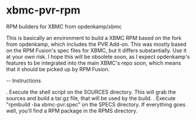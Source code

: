 xbmc-pvr-rpm
============

RPM builders for XBMC from opdenkamp/xbmc

This is basically an environment to build a XBMC RPM based on the fork from opdenkamp, which includes the PVR Add-on. This was mostly based on the RPM Fusion's spec files for XBMC, but it differs substantially. Use it at your own risk. I hope this will be obsolete soon, as I expect opdenkamp's features to be integrated into the main XBMC's repo soon, which means that it should be picked up by RPM Fusion.

-- Instructions

. Execute the shell script on the SOURCES directory. This will grab the sources and build a tar.gz file, that will be used by the build.
. Execute "rpmbuild -ba xbmc-pvr.spec" on the SPECS directory. If everything goes well, you'll find a RPM package in the RPMS directory.
